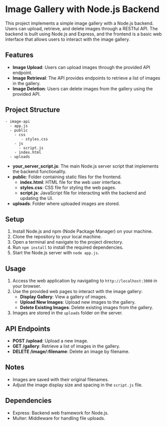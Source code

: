 # Image Gallery with Node.js Backend

This project implements a simple image gallery with a Node.js backend. Users can upload, retrieve, and delete images through a RESTful API. The backend is built using Node.js and Express, and the frontend is a basic web interface that allows users to interact with the image gallery.

## Features

- **Image Upload**: Users can upload images through the provided API endpoint.
- **Image Retrieval**: The API provides endpoints to retrieve a list of images in the gallery.
- **Image Deletion**: Users can delete images from the gallery using the provided API.

## Project Structure

```
- image-api
  - app.js
  - public
    - css
       - styles.css
    - js
      - script.js
    - index.html
  - uploads
```

- **your_server_script.js**: The main Node.js server script that implements the backend functionality.
- **public**: Folder containing static files for the frontend.
  - **index.html**: HTML file for the web user interface.
  - **styles.css**: CSS file for styling the web pages.
  - **script.js**: JavaScript file for interacting with the backend and updating the UI.
- **uploads**: Folder where uploaded images are stored.

## Setup

1. Install Node.js and npm (Node Package Manager) on your machine.
2. Clone the repository to your local machine.
3. Open a terminal and navigate to the project directory.
4. Run `npm install` to install the required dependencies.
5. Start the Node.js server with `node app.js`.

## Usage

1. Access the web application by navigating to `http://localhost:3000` in your browser.
2. Use the provided web pages to interact with the image gallery:
   - **Display Gallery**: View a gallery of images.
   - **Upload New Images**: Upload new images to the gallery.
   - **Delete Existing Images**: Delete existing images from the gallery.
3. Images are stored in the `uploads` folder on the server.

## API Endpoints

- **POST /upload**: Upload a new image.
- **GET /gallery**: Retrieve a list of images in the gallery.
- **DELETE /image/:filename**: Delete an image by filename.

## Notes

- Images are saved with their original filenames.
- Adjust the image display size and spacing in the `script.js` file.

## Dependencies

- Express: Backend web framework for Node.js.
- Multer: Middleware for handling file uploads.


